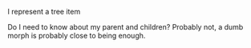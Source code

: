 I represent a tree item

Do I need to know about my parent and children? Probably not, a dumb morph is probably close to being enough.